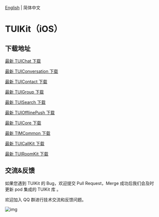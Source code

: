 [English](./README.md) | 简体中文

# TUIKit（iOS）

## 下载地址

[最新 TUIChat 下载](https://im.sdk.cloud.tencent.cn/download/tuikit/7.4.4643/ios/TUIChat.zip)

[最新 TUIConversation 下载](https://im.sdk.cloud.tencent.cn/download/tuikit/7.4.4643/ios/TUIConversation.zip)

[最新 TUIContact 下载](https://im.sdk.cloud.tencent.cn/download/tuikit/7.4.4643/ios/TUIContact.zip)

[最新 TUIGroup 下载](https://im.sdk.cloud.tencent.cn/download/tuikit/7.4.4643/ios/TUIGroup.zip)

[最新 TUISearch 下载](https://im.sdk.cloud.tencent.cn/download/tuikit/7.4.4643/ios/TUISearch.zip)

[最新 TUIOfflinePush 下载](https://im.sdk.cloud.tencent.cn/download/tuikit/7.4.4643/ios/TUIOfflinePush.zip)

[最新 TUICore 下载](https://im.sdk.cloud.tencent.cn/download/tuikit/7.4.4643/ios/TUICore.zip)

[最新 TIMCommon 下载](https://im.sdk.cloud.tencent.cn/download/tuikit/7.4.4643/ios/TIMCommon.zip)

[最新 TUICallKit 下载](https://im.sdk.cloud.tencent.cn/download/tuikit/7.4.4643/ios/TUICallKit.zip)

[最新 TUIRoomKit 下载](https://im.sdk.cloud.tencent.cn/download/tuikit/7.4.4643/ios/TUIRoomKit.zip)


## 交流&反馈

如果您遇到 TUIKit 的 Bug，欢迎提交  Pull Request，Merge 成功后我们会及时更新 pod 集成的 TUIKit 库 。

欢迎加入 QQ 群进行技术交流和反馈问题。

![img]( https://im.sdk.qcloud.com/tools/resource/officialwebsite/pictures/doc_tuikit_qq_group.jpg)